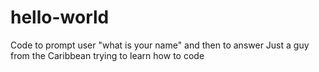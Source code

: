 # hello-world
Code to prompt user "what is your name" and then to answer 
Just a guy from the Caribbean trying to learn how to code
